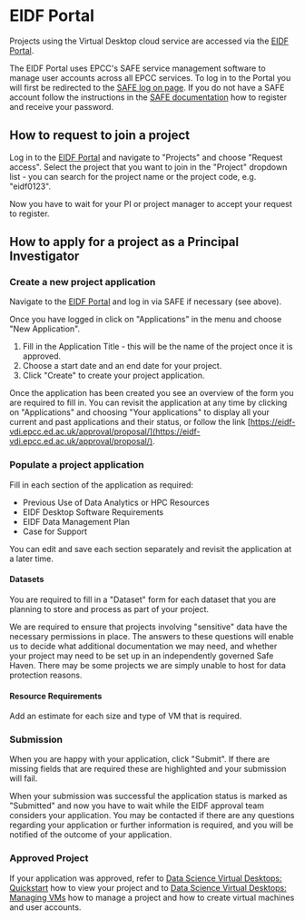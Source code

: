# EIDF Portal

Projects using the Virtual Desktop cloud service are accessed via the
[EIDF Portal](https://eidf-vdi.epcc.ed.ac.uk/approval/).

The EIDF Portal uses EPCC's SAFE service management software to manage
user accounts across all EPCC services. To log in to the Portal you
will first be redirected to the [SAFE log on
page](https://safe.epcc.ed.ac.uk).  If you do not have a SAFE account
follow the instructions in the [SAFE
documentation](https://epcced.github.io/safe-docs/safe-for-users/) how
to register and receive your password.

## How to request to join a project

Log in to the [EIDF Portal](https://eidf-vdi.epcc.ed.ac.uk/approval/) and
navigate to "Projects" and choose "Request access".
Select the project that you want to join in the "Project" dropdown list -
you can search for the project name or the project code, e.g. "eidf0123".

Now you have to wait for your PI or project manager to accept your request to register.

## How to apply for a project as a Principal Investigator

### Create a new project application

Navigate to the [EIDF Portal](https://eidf-vdi.epcc.ed.ac.uk/approval/) and log
in via SAFE if necessary (see above).

Once you have logged in click on "Applications" in the menu and choose "New Application".

1. Fill in the Application Title - this will be the name of the project once it is approved.
1. Choose a start date and an end date for your project.
1. Click "Create" to create your project application.

Once the application has been created you see an overview of the form you are
required to fill in. You can revisit the application at any time by clicking on
"Applications" and choosing "Your applications" to display all your current and past
applications and their status, or follow the link
[https://eidf-vdi.epcc.ed.ac.uk/approval/proposal/](https://eidf-vdi.epcc.ed.ac.uk/approval/proposal/).

### Populate a project application

Fill in each section of the application as required:

* Previous Use of Data Analytics or HPC Resources
* EIDF Desktop Software Requirements
* EIDF Data Management Plan
* Case for Support

You can edit and save each section separately and revisit the application at a later time.

#### Datasets

You are required to fill in a "Dataset" form for each dataset that you are planning to store and process as part of your project.

We are required to ensure that projects involving "sensitive" data have the necessary permissions in place.
The answers to these questions will enable us to decide what additional documentation we may need, and whether your project may need to be set up in an independently governed Safe Haven.
There may be some projects we are simply unable to host for data protection reasons.

#### Resource Requirements

Add an estimate for each size and type of VM that is required.

### Submission

When you are happy with your application, click "Submit".
If there are missing fields that are required these are highlighted and your submission will fail.

When your submission was successful the application status is marked as "Submitted" and
now you have to wait while the EIDF approval team considers your application.
You may be contacted if there are any questions regarding your application or further
information is required,
and you will be notified of the outcome of your application.

### Approved Project

If your application was approved, refer to
[Data Science Virtual Desktops: Quickstart](../../services/virtualmachines/quickstart/)
how to view your project and to
[Data Science Virtual Desktops: Managing VMs](../../services/virtualmachines/docs/)
how to manage a project and how to create virtual machines and user accounts.
